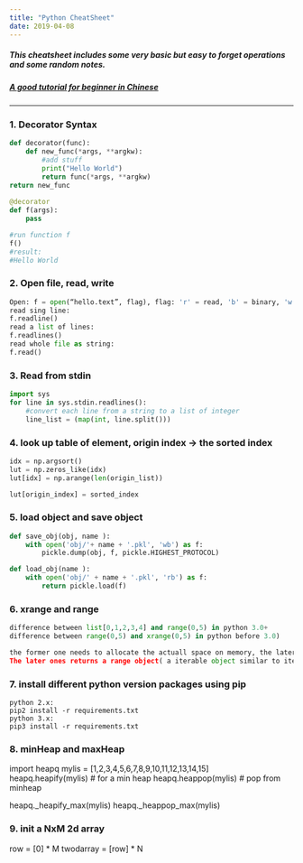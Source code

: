 ```yaml
---
title: "Python CheatSheet"
date: 2019-04-08
---
```

##### This cheatsheet includes some very basic but easy to forget operations and some random notes.
##### [A good tutorial for beginner in Chinese](https://gist.github.com/SEKIRO-J/217f84929b37d40b827abbb1b6796342)
---------------------
### 1. Decorator Syntax
```Python
def decorator(func):  
	def new_func(*args, **argkw):  
		#add stuff
		print("Hello World")   
		return func(*args, **argkw)
return new_func 
 
@decorator  
def f(args):
	pass

#run function f
f()
#result:
#Hello World
```

### 2. Open file, read, write
```Python
Open: f = open(“hello.text”, flag), flag: 'r' = read, 'b' = binary, 'w' = write
read sing line:
f.readline() 
read a list of lines:
f.readlines()
read whole file as string:
f.read()
```
### 3.  Read from stdin
```Python
import sys
for line in sys.stdin.readlines():
	#convert each line from a string to a list of integer
	line_list = (map(int, line.split()))
```
### 4.  look up table of element, origin index -> the sorted index
```Python
idx = np.argsort()
lut = np.zeros_like(idx)  
lut[idx] = np.arange(len(origin_list))

lut[origin_index] = sorted_index
```

### 5. load object and save object
```Python
def save_obj(obj, name ):
    with open('obj/'+ name + '.pkl', 'wb') as f:
        pickle.dump(obj, f, pickle.HIGHEST_PROTOCOL)

def load_obj(name ):
    with open('obj/' + name + '.pkl', 'rb') as f:
        return pickle.load(f)
```

### 6.   xrange and range
```Python
difference between list[0,1,2,3,4] and range(0,5) in python 3.0+
difference between range(0,5) and xrange(0,5) in python before 3.0)

the former one needs to allocate the actuall space on memory, the later one doesn't have to.
The later ones returns a range object( a iterable object similar to iteratorbut allows random access), so allocate memory on demand.
```

### 7. install different python version packages using pip
```
python 2.x:
pip2 install -r requirements.txt
python 3.x:
pip3 install -r requirements.txt
```

### 8. minHeap and maxHeap
import heapq
mylis = [1,2,3,4,5,6,7,8,9,10,11,12,13,14,15]    
heapq.heapify(mylis)             # for a min heap
heapq.heappop(mylis)      # pop from minheap

heapq._heapify_max(mylis) 
heapq._heappop_max(mylis)

### 9. init a NxM 2d array
row = [0] * M
twodarray = [row] * N


<!--stackedit_data:
eyJoaXN0b3J5IjpbLTY3NTYxODM5NSwtOTM3NjI0Nzk3LDEwNj
U5ODA0NTQsMTYyNTU0MDIwMiwxMTkzNTE5MzgwXX0=
-->
